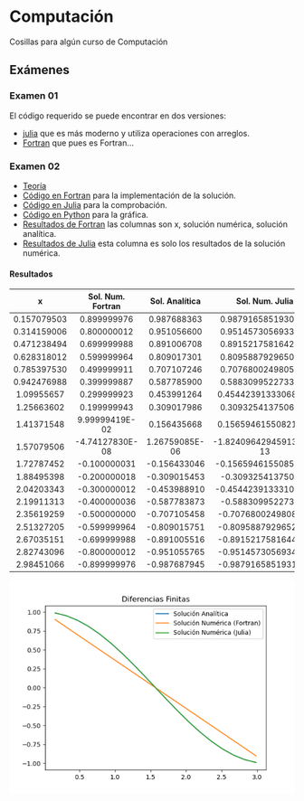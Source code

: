 # Computación

Cosillas para algún curso de Computación

## Exámenes

### Examen 01

El código requerido se puede encontrar en dos versiones:

- [julia](./examen-01.jl) que es más moderno y utiliza operaciones con arreglos.
- [Fortran](./examen-01.f90) que pues es Fortran...

### Examen 02

- [Teoría](./examen-02-teoria.md)
- [Código en Fortran](./examen-02.f90) para la implementación de la solución.
- [Código en Julia](./examen-02.jl) para la comprobación.
- [Código en Python](./examen-02-plot.py) para la gráfica.
- [Resultados de Fortran](./resultados.dat) las columnas son x, solución numérica, solución analítica.
- [Resultados de Julia](./resultados-julia.csv) esta columna es solo los resultados de la solución numérica.

#### Resultados

| x | Sol. Num. Fortran | Sol. Analítica | Sol. Num. Julia |
| :---: | :---: | :---: | :---: |
| 0.157079503  |   0.899999976    | 0.987688363    |0.9879165851930638     |
| 0.314159006  |   0.800000012    | 0.951056600    |0.9514573056933008     |
| 0.471238494  |   0.699999988    | 0.891006708    |0.8915217581642396     |
| 0.628318012  |   0.599999964    | 0.809017301    |0.8095887929650668     |
| 0.785397530  |   0.499999911    | 0.707107246    |0.7076800249805922     |
| 0.942476988  |   0.399999887    | 0.587785900    |0.5883099522733389     |
|  1.09955657  |   0.299999923    | 0.453991264    |0.45442391333068144    |
|  1.25663602  |   0.199999943    | 0.309017986    |0.3093254137506021     |
|  1.41371548  |    9.99999419E-02| 0.156435668    |0.15659461550821835    |
|  1.57079506  |   -4.74127830E-08|  1.26759085E-06|-1.8240964294591322e-13|
|  1.72787452  |  -0.100000031    |-0.156433046    |-0.15659461550857867   |
|  1.88495398  |  -0.200000018    |-0.309015453    |-0.309325413750949     |
|  2.04203343  |  -0.300000012    |-0.453988910    |-0.45442391333100646   |
|  2.19911313  |  -0.400000036    |-0.587783873    |-0.588309952273634     |
|  2.35619259  |  -0.500000000    |-0.707105458    |-0.7076800249808503    |
|  2.51327205  |  -0.599999964    |-0.809015751    |-0.8095887929652813    |
|  2.67035151  |  -0.699999988    |-0.891005516    |-0.8915217581644053    |
|  2.82743096  |  -0.800000012    |-0.951055765    |-0.9514573056934135    |
|  2.98451066  |  -0.899999976    |-0.987687945    |-0.9879165851931208    |

![Gráfica](./examen-02-plot.png)
